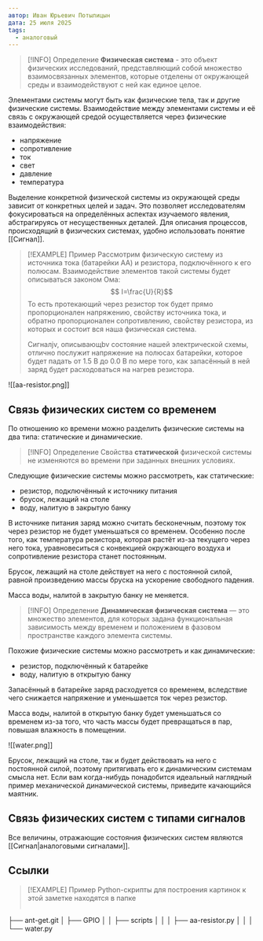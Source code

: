 ```yaml
---
автор: Иван Юрьевич Потылицын
дата: 25 июля 2025
tags:
  - аналоговый
---
```


> [!INFO] Определение
> **Физическая система** - это объект физических исследований, представляющий собой множество взаимосвязанных элементов, которые отделены от окружающей среды и взаимодействуют с ней как единое целое.
>

Элементами системы могут быть как физические тела, так и другие физические системы. Взаимодействие между элементами системы и её связь с окружающей средой осуществляется через физические взаимодействия:

- напряжение
- сопротивление
- ток
- свет
- давление
- температура

Выделение конкретной физической системы из окружающей среды зависит от конкретных целей и задач. Это позволяет исследователям фокусироваться на определённых аспектах изучаемого явления, абстрагируясь от несущественных деталей. Для описания процессов, происходящий в физических системах, удобно использовать понятие [[Сигнал]].

> [!EXAMPLE] Пример
> Рассмотрим физическую систему из источника тока (батарейки АА) и резистора, подключённого к его полюсам. Взаимодействие элементов такой системы будет описываться законом Ома:
> $$
> I=\frac{U}{R}​
> $$
> То есть протекающий через резистор ток будет прямо пропорционален напряжению, свойству источника тока, и обратно пропорционален сопротивлению, свойству резистора, из которых и состоит вся наша физическая система.
> 
> Cигналjv, описывающbv состояние нашей электрической схемы, отлично послужит напряжение на полюсах батарейки, которое будет падать от 1.5 В до 0.0 В по мере того, как запасённый в ней заряд будет расходоваться на нагрев резистора.

![[aa-resistor.png]]


## Связь физических систем со временем

По отношению ко времени можно разделить физические системы на два типа: статические и динамические.

> [!INFO] Определение
> Свойства **статической** физической системы не изменяются во времени при заданных внешних условиях.

Следующие физические системы можно рассмотреть, как статические:
- резистор, подключённый к источнику питания
- брусок, лежащий на столе
- воду, налитую в закрытую банку

В источнике питания заряд можно считать бесконечным, поэтому ток через резистор не будет уменьшаться со временем. Особенно после того, как температура резистора, которая растёт из-за текущего через него тока, уравновеситься с конвекцией окружающего воздуха и сопротивление резистора станет постоянным.

Брусок, лежащий на столе действует на него с постоянной силой, равной произведению массы бруска на ускорение свободного падения.

Масса воды, налитой в закрытую банку не меняется.

> [!INFO] Определение
> **Динамическая физическая система** — это множество элементов, для которых задана функциональная зависимость между временем и положением в фазовом пространстве каждого элемента системы.

Похожие физические системы можно рассмотреть и как динамические:
- резистор, подключённый к батарейке
- воду, налитую в открытую банку

Запасённый в батарейке заряд расходуется со временем, вследствие чего снижается напряжение и уменьшается ток через резистор.

Масса воды, налитой в открытую банку будет уменьшаться со временем из-за того, что часть массы будет превращаться в пар, повышая влажность в помещении.

![[water.png]]

Брусок, лежащий на столе, так и будет действовать на него с постоянной силой, поэтому притягивать его к динамическим системам смысла нет. Если вам когда-нибудь понадобится идеальный наглядный пример механической динамической системы, приведите качающийся маятник.

## Связь физических систем с типами сигналов

Все величины, отражающие состояния физических систем являются [[Сигнал|аналоговыми сигналами]].

## Ссылки

> [!EXAMPLE] Пример
> Python-скрипты для построения картинок к этой заметке находятся в папке
> ```
├── ant-get.git
│   ├── GPIO
│   │   ├── scripts
│   │   │   ├── aa-resistor.py
│   │   │   └── water.py